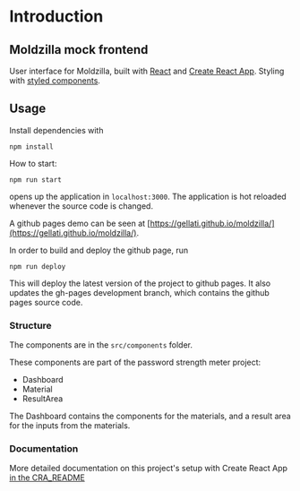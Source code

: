 # Introduction

## Moldzilla mock frontend

User interface for Moldzilla, built with [React](https://reactjs.org/) and [Create React App](https://github.com/facebook/create-react-app). Styling with [styled components](https://www.styled-components.com/).

## Usage

Install dependencies with

    npm install

How to start:

    npm run start

opens up the application in `localhost:3000`. The application is hot reloaded whenever the source code is changed.

A github pages demo can be seen at [https://gellati.github.io/moldzilla/](https://gellati.github.io/moldzilla/).

In order to build and deploy the github page, run

    npm run deploy

This will deploy the latest version of the project to github pages. It also updates the gh-pages development branch, which contains the github pages source code.

### Structure

The components are in the `src/components` folder.

These components are part of the password strength meter project:
* Dashboard
* Material
* ResultArea

The Dashboard contains the components for the materials, and a result area for the inputs from the materials.

### Documentation

More detailed documentation on this project's setup with Create React App [in the CRA_README](CRA_README.md)
